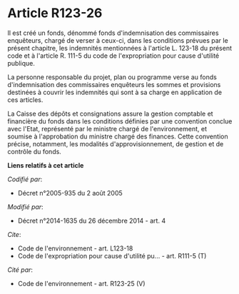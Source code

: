 # Article R123-26

Il est créé un fonds, dénommé fonds d'indemnisation des commissaires enquêteurs, chargé de verser à ceux-ci, dans les
conditions prévues par le présent chapitre, les indemnités mentionnées à l'article L. 123-18 du présent code et à l'article
R. 111-5 du code de l'expropriation pour cause d'utilité publique. 

La personne responsable du projet, plan ou programme verse au fonds d'indemnisation des commissaires enquêteurs les sommes et
provisions destinées à couvrir les indemnités qui sont à sa charge en application de ces articles. 

La Caisse des dépôts et consignations assure la gestion comptable et financière du fonds dans les conditions définies par une
convention conclue avec l'Etat, représenté par le ministre chargé de l'environnement, et soumise à l'approbation du ministre
chargé des finances. Cette convention précise, notamment, les modalités d'approvisionnement, de gestion et de contrôle du
fonds.

**Liens relatifs à cet article**

_Codifié par_:

  - Décret n°2005-935 du 2 août 2005

_Modifié par_:

  - Décret n°2014-1635 du 26 décembre 2014 - art. 4

_Cite_:

  - Code de l'environnement - art. L123-18
  - Code de l'expropriation pour cause d'utilité pu... - art. R111-5 (T)

_Cité par_:

  - Code de l'environnement - art. R123-25 (V)
